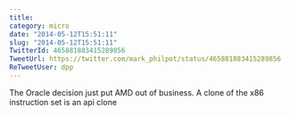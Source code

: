 ```yaml
---
title: 
category: micro
date: "2014-05-12T15:51:11"
slug: "2014-05-12T15:51:11"
TwitterId: 465881883415289856
TweetUrl: https://twitter.com/mark_philpot/status/465881883415289856
ReTweetUser: dpp
---
```


<i class="fa fa-retweet" aria-hidden="true"></i> The Oracle decision just put AMD out of business. A clone of the x86 instruction set is an api clone